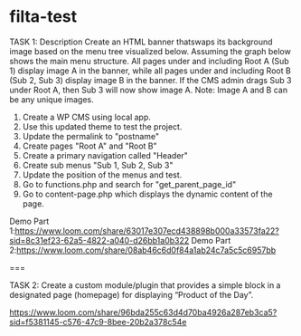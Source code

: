 # filta-test
TASK 1:
Description
Create an HTML banner thatswaps its background image based on the menu tree visualized below.
Assuming the graph below shows the main menu structure. All pages under and including Root A
(Sub 1) display image A in the banner, while all pages under and including Root B (Sub 2, Sub 3)
display image B in the banner. If the CMS admin drags Sub 3 under Root A, then Sub 3 will now show
image A. Note: Image A and B can be any unique images.

1. Create a WP CMS using local app.
2. Use this updated theme to test the project.
3. Update the permalink to "postname"
4. Create pages "Root A" and "Root B"
5. Create a primary navigation called "Header"
6. Create sub menus "Sub 1, Sub 2, Sub 3"
7. Update the position of the menus and test.
8. Go to functions.php and search for "get_parent_page_id"
9. Go to content-page.php which displays the dynamic content of the page.

Demo Part 1:https://www.loom.com/share/63017e307ecd438898b000a33573fa22?sid=8c31ef23-62a5-4822-a040-d26bb1a0b322
Demo Part 2:https://www.loom.com/share/08ab46c6d0f84a1ab24c7a5c5c6957bb


===

TASK 2:
Create a custom module/plugin that provides a simple block in a designated page (homepage) for
displaying “Product of the Day”.

https://www.loom.com/share/96bda255c63d4d70ba4926a287eb3ca5?sid=f5381145-c576-47c9-8bee-20b2a378c54e

